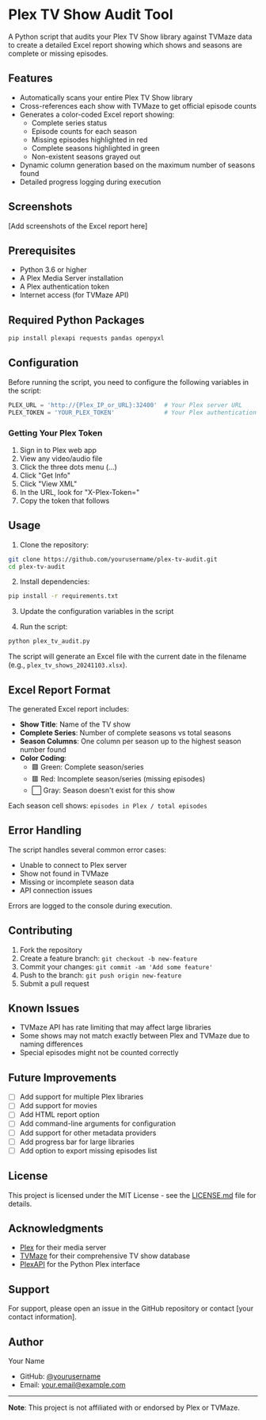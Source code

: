 # Plex TV Show Audit Tool

A Python script that audits your Plex TV Show library against TVMaze data to create a detailed Excel report showing which shows and seasons are complete or missing episodes.

## Features

- Automatically scans your entire Plex TV Show library
- Cross-references each show with TVMaze to get official episode counts
- Generates a color-coded Excel report showing:
  - Complete series status
  - Episode counts for each season
  - Missing episodes highlighted in red
  - Complete seasons highlighted in green
  - Non-existent seasons grayed out
- Dynamic column generation based on the maximum number of seasons found
- Detailed progress logging during execution

## Screenshots

[Add screenshots of the Excel report here]

## Prerequisites

- Python 3.6 or higher
- A Plex Media Server installation
- A Plex authentication token
- Internet access (for TVMaze API)

## Required Python Packages

```bash
pip install plexapi requests pandas openpyxl
```

## Configuration

Before running the script, you need to configure the following variables in the script:

```python
PLEX_URL = 'http://{Plex_IP_or_URL}:32400'  # Your Plex server URL
PLEX_TOKEN = 'YOUR_PLEX_TOKEN'              # Your Plex authentication token
```

### Getting Your Plex Token

1. Sign in to Plex web app
2. View any video/audio file
3. Click the three dots menu (...)
4. Click "Get Info"
5. Click "View XML"
6. In the URL, look for "X-Plex-Token="
7. Copy the token that follows

## Usage

1. Clone the repository:
```bash
git clone https://github.com/yourusername/plex-tv-audit.git
cd plex-tv-audit
```

2. Install dependencies:
```bash
pip install -r requirements.txt
```

3. Update the configuration variables in the script

4. Run the script:
```bash
python plex_tv_audit.py
```

The script will generate an Excel file with the current date in the filename (e.g., `plex_tv_shows_20241103.xlsx`).

## Excel Report Format

The generated Excel report includes:

- **Show Title**: Name of the TV show
- **Complete Series**: Number of complete seasons vs total seasons
- **Season Columns**: One column per season up to the highest season number found
- **Color Coding**:
  - 🟩 Green: Complete season/series
  - 🟥 Red: Incomplete season/series (missing episodes)
  - ⬜ Gray: Season doesn't exist for this show

Each season cell shows: `episodes in Plex / total episodes`

## Error Handling

The script handles several common error cases:
- Unable to connect to Plex server
- Show not found in TVMaze
- Missing or incomplete season data
- API connection issues

Errors are logged to the console during execution.

## Contributing

1. Fork the repository
2. Create a feature branch: `git checkout -b new-feature`
3. Commit your changes: `git commit -am 'Add some feature'`
4. Push to the branch: `git push origin new-feature`
5. Submit a pull request

## Known Issues

- TVMaze API has rate limiting that may affect large libraries
- Some shows may not match exactly between Plex and TVMaze due to naming differences
- Special episodes might not be counted correctly

## Future Improvements

- [ ] Add support for multiple Plex libraries
- [ ] Add support for movies
- [ ] Add HTML report option
- [ ] Add command-line arguments for configuration
- [ ] Add support for other metadata providers
- [ ] Add progress bar for large libraries
- [ ] Add option to export missing episodes list

## License

This project is licensed under the MIT License - see the [LICENSE.md](LICENSE.md) file for details.

## Acknowledgments

- [Plex](https://www.plex.tv/) for their media server
- [TVMaze](https://www.tvmaze.com/) for their comprehensive TV show database
- [PlexAPI](https://python-plexapi.readthedocs.io/) for the Python Plex interface

## Support

For support, please open an issue in the GitHub repository or contact [your contact information].

## Author

Your Name
- GitHub: [@yourusername](https://github.com/yourusername)
- Email: your.email@example.com

---
**Note**: This project is not affiliated with or endorsed by Plex or TVMaze.
